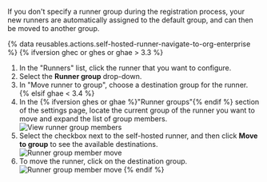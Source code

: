 If you don't specify a runner group during the registration process, your new runners are automatically assigned to the default group, and can then be moved to another group.

{% data reusables.actions.self-hosted-runner-navigate-to-org-enterprise %}
{% ifversion ghec or ghes or ghae > 3.3 %}
1. In the "Runners" list, click the runner that you want to configure.
2. Select the **Runner group** drop-down.
3. In "Move runner to group", choose a destination group for the runner.
{% elsif ghae < 3.4 %}
1. In the {% ifversion ghes or ghae %}"Runner groups"{% endif %} section of the settings page, locate the current group of the runner you want to move and expand the list of group members.
    ![View runner group members](/assets/images/help/settings/actions-org-runner-group-members.png)
2. Select the checkbox next to the self-hosted runner, and then click **Move to group** to see the available destinations.
    ![Runner group member move](/assets/images/help/settings/actions-org-runner-group-member-move.png)
3. To move the runner, click on the destination group.
    ![Runner group member move](/assets/images/help/settings/actions-org-runner-group-member-move-destination.png)
{% endif %}
